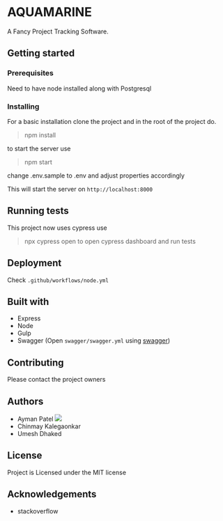 # AQUAMARINE
A Fancy Project Tracking Software.

## Getting started

### Prerequisites
Need to have node installed along with Postgresql 

### Installing
For a basic installation clone the project and in the root of the project do. 

> npm install

to start the server use

> npm start

change .env.sample to .env and adjust properties accordingly

This will start the server on `http://localhost:8000`

## Running tests 
This project now uses cypress use 
> npx cypress open
to open cypress dashboard and run tests
## Deployment

Check `.github/workflows/node.yml`

## Built with

 - Express
 - Node
 - Gulp
 - Swagger (Open `swagger/swagger.yml` using [swagger](https://editor.swagger.io))

## Contributing

Please contact the project owners

## Authors
- Ayman Patel <a href="https://github.com/AymanArif"><img src="https://img.shields.io/github/followers/AymanArif?style=social"></a>
- Chinmay Kalegaonkar
- Umesh Dhaked

## License
Project is Licensed under the MIT license

## Acknowledgements

- stackoverflow
